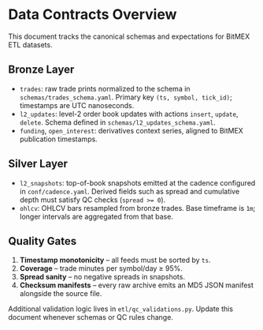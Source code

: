 # Data Contracts Overview

This document tracks the canonical schemas and expectations for BitMEX ETL datasets.

## Bronze Layer

- `trades`: raw trade prints normalized to the schema in `schemas/trades_schema.yaml`. Primary key `(ts, symbol, tick_id)`; timestamps are UTC nanoseconds.
- `l2_updates`: level-2 order book updates with actions `insert`, `update`, `delete`. Schema defined in `schemas/l2_updates_schema.yaml`.
- `funding`, `open_interest`: derivatives context series, aligned to BitMEX publication timestamps.

## Silver Layer

- `l2_snapshots`: top-of-book snapshots emitted at the cadence configured in `conf/cadence.yaml`. Derived fields such as spread and cumulative depth must satisfy QC checks (`spread >= 0`).
- `ohlcv`: OHLCV bars resampled from bronze trades. Base timeframe is `1m`; longer intervals are aggregated from that base.

## Quality Gates

1. **Timestamp monotonicity** – all feeds must be sorted by `ts`.
2. **Coverage** – trade minutes per symbol/day ≥ 95%.
3. **Spread sanity** – no negative spreads in snapshots.
4. **Checksum manifests** – every raw archive emits an MD5 JSON manifest alongside the source file.

Additional validation logic lives in `etl/qc_validations.py`. Update this document whenever schemas or QC rules change.
